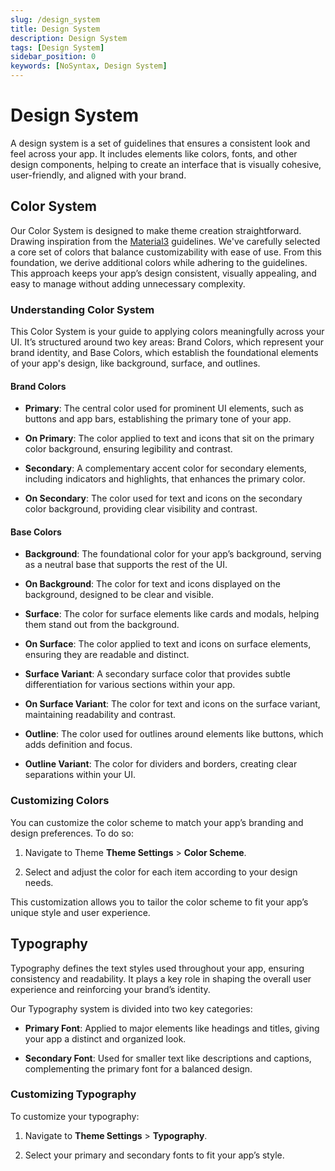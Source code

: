 ```yaml
---
slug: /design_system
title: Design System
description: Design System
tags: [Design System]
sidebar_position: 0
keywords: [NoSyntax, Design System]
---
```


# Design System

A design system is a set of guidelines that ensures a consistent look and feel across your app. It includes elements like colors, fonts, and other design components, helping to create an interface that is visually cohesive, user-friendly, and aligned with your brand.

## Color System

Our Color System is designed to make theme creation straightforward. Drawing inspiration from the [Material3](https://m3.material.io/) guidelines. We've carefully selected a core set of colors that balance customizability with ease of use. From this foundation, we derive additional colors while adhering to the guidelines. This approach keeps your app’s design consistent, visually appealing, and easy to manage without adding unnecessary complexity.

### Understanding Color System

This Color System is your guide to applying colors meaningfully across your UI. It’s structured around two key areas: Brand Colors, which represent your brand identity, and Base Colors, which establish the foundational elements of your app's design, like background, surface, and outlines.

#### Brand Colors

- **Primary**: The central color used for prominent UI elements, such as buttons and app bars, establishing the primary tone of your app.

- **On Primary**: The color applied to text and icons that sit on the primary color background, ensuring legibility and contrast.

- **Secondary**: A complementary accent color for secondary elements, including indicators and highlights, that enhances the primary color.

- **On Secondary**: The color used for text and icons on the secondary color background, providing clear visibility and contrast.

#### Base Colors

- **Background**: The foundational color for your app’s background, serving as a neutral base that supports the rest of the UI.

- **On Background**: The color for text and icons displayed on the background, designed to be clear and visible.

- **Surface**: The color for surface elements like cards and modals, helping them stand out from the background.

- **On Surface**: The color applied to text and icons on surface elements, ensuring they are readable and distinct.

- **Surface Variant**: A secondary surface color that provides subtle differentiation for various sections within your app.

- **On Surface Variant**: The color for text and icons on the surface variant, maintaining readability and contrast.

- **Outline**: The color used for outlines around elements like buttons, which adds definition and focus.

- **Outline Variant**: The color for dividers and borders, creating clear separations within your UI.

### Customizing Colors

You can customize the color scheme to match your app’s branding and design preferences. To do so:

1. Navigate to Theme **Theme Settings** > **Color Scheme**.

2. Select and adjust the color for each item according to your design needs.

This customization allows you to tailor the color scheme to fit your app’s unique style and user experience.

## Typography

Typography defines the text styles used throughout your app, ensuring consistency and readability. It plays a key role in shaping the overall user experience and reinforcing your brand’s identity.

Our Typography system is divided into two key categories:

- **Primary Font**: Applied to major elements like headings and titles, giving your app a distinct and organized look.

- **Secondary Font**: Used for smaller text like descriptions and captions, complementing the primary font for a balanced design.

### Customizing Typography

To customize your typography:

1. Navigate to **Theme Settings** > **Typography**.

2. Select your primary and secondary fonts to fit your app’s style.